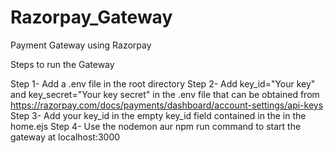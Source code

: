 # Razorpay_Gateway
Payment Gateway using Razorpay

Steps to run the Gateway

Step 1- Add a .env file in the root directory
Step 2- Add key_id="Your key" and key_secret="Your key secret" in the .env file that can be obtained from https://razorpay.com/docs/payments/dashboard/account-settings/api-keys
Step 3- Add your key_id in the empty key_id field contained in the <script></script> in the home.ejs
Step 4- Use the nodemon aur npm run command to start the gateway at localhost:3000
